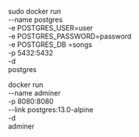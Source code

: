 sudo docker run \
    --name postgres \
    -e POSTGRES_USER=user \
    -e POSTGRES_PASSWORD=password\
    -e POSTGRES_DB =songs \
    -p 5432:5432 \
    -d \
    postgres
    

docker run \
  --name adminer\
  -p 8080:8080 \
  --link postgres:13.0-alpine \
  -d\
  adminer
